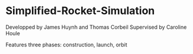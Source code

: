 # Simplified-Rocket-Simulation

Developped by James Huynh and Thomas Corbeil
Supervised by Caroline Houle

Features three phases: construction, launch, orbit
  
